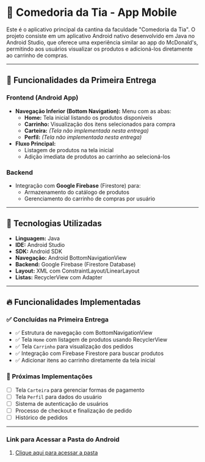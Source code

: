 # 🍔 Comedoria da Tia - App Mobile

Este é o aplicativo principal da cantina da faculdade "Comedoria da Tia". 
O projeto consiste em um aplicativo Android nativo desenvolvido em Java no Android Studio, 
que oferece uma experiência similar ao app do McDonald's, permitindo aos usuários visualizar os produtos 
e adicioná-los diretamente ao carrinho de compras.

---

## 📱 Funcionalidades da Primeira Entrega

### Frontend (Android App)
- **Navegação Inferior (Bottom Navigation):** Menu com as abas:
  - **Home:** Tela inicial listando os produtos disponíveis
  - **Carrinho:** Visualização dos itens selecionados para compra
  - **Carteira:** *(Tela não implementada nesta entrega)*
  - **Perfil:** *(Tela não implementada nesta entrega)*
- **Fluxo Principal:**
  - Listagem de produtos na tela inicial
  - Adição imediata de produtos ao carrinho ao selecioná-los

### Backend
- Integração com **Google Firebase** (Firestore) para:
  - Armazenamento do catálogo de produtos
  - Gerenciamento do carrinho de compras por usuário

---

## 🚀 Tecnologias Utilizadas

- **Linguagem:** Java
- **IDE:** Android Studio
- **SDK:** Android SDK
- **Navegação:** Android BottomNavigationView
- **Backend:** Google Firebase (Firestore Database)
- **Layout:** XML com ConstraintLayout/LinearLayout
- **Listas:** RecyclerView com Adapter

---

## 🔥 Funcionalidades Implementadas

### ✅ Concluídas na Primeira Entrega
- ✅ Estrutura de navegação com BottomNavigationView
- ✅ Tela `Home` com listagem de produtos usando RecyclerView
- ✅ Tela `Carrinho` para visualização dos pedidos
- ✅ Integração com Firebase Firestore para buscar produtos
- ✅ Adicionar itens ao carrinho diretamente da tela inicial

### 🚧 Próximas Implementações
- [ ] Tela `Carteira` para gerenciar formas de pagamento
- [ ] Tela `Perfil` para dados do usuário
- [ ] Sistema de autenticação de usuários
- [ ] Processo de checkout e finalização de pedido
- [ ] Histórico de pedidos

---

### Link para Acessar a Pasta do Android
1. [Clique aqui para acessar a pasta](https://github.com/2025-2-NADS3/Projeto5/tree/main/src/Front-End/Entrega%201/Programa%C3%A7%C3%A3o%20Mobile)
